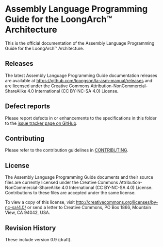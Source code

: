 # Assembly Language Programming Guide for the LoongArch™ Architecture

This is the official documentation of the Assembly Language Programming Guide for the LoongArch™ Architecture.

## Releases

The latest Assembly Language Programming Guide documentation releases are available at https://github.com/loongson/la-asm-manual/releases and are licensed under the Creative Commons Attribution-NonCommercial-ShareAlike 4.0 International (CC BY-NC-SA 4.0) License.

## Defect reports

Please report defects in or enhancements to the specifications in this folder to the [issue tracker page on GitHub](https://github.com/loongson/la-asm-manual/issues).


## Contributing

Please refer to the contribution guidelines in [CONTRIBUTING](CONTRIBUTING.md).

## License

The Assembly Language Programming Guide documents and their source files are currently licensed under the Creative Commons Attribution-NonCommercial-ShareAlike 4.0 International  (CC BY-NC-SA 4.0) License. Contributions to these files are accepted under the same license.

To view a copy of this license, visit http://creativecommons.org/licenses/by-nc-sa/4.0/ or send a letter to Creative Commons, PO Box 1866, Mountain View, CA 94042, USA.

## Revision History

These include version 0.9 (draft).

